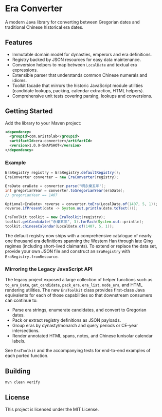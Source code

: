 # Era Converter

A modern Java library for converting between Gregorian dates and traditional Chinese historical era dates.

## Features

- Immutable domain model for dynasties, emperors and era definitions.
- Registry backed by JSON resources for easy data maintenance.
- Conversion helpers to map between `LocalDate` and textual era expressions.
- Extensible parser that understands common Chinese numerals and idioms.
- Toolkit facade that mirrors the historic JavaScript module utilities (candidate lookups, packing, calendar extraction, HTML helpers).
- Comprehensive unit tests covering parsing, lookups and conversions.

## Getting Started

Add the library to your Maven project:

```xml
<dependency>
  <groupId>com.aristolab</groupId>
  <artifactId>era-converter</artifactId>
  <version>1.0.0-SNAPSHOT</version>
</dependency>
```

### Example

```java
EraRegistry registry = EraRegistry.defaultRegistry();
EraConverter converter = new EraConverter(registry);

EraDate eraDate = converter.parse("明永樂五年");
int gregorianYear = converter.toGregorianYear(eraDate);
// gregorianYear == 1407

Optional<EraDate> reverse = converter.toEra(LocalDate.of(1407, 5, 1));
reverse.ifPresent(date -> System.out.println(date.toText()));

EraToolkit toolkit = new EraToolkit(registry);
toolkit.getCandidate("永樂五年", 3).forEach(System.out::println);
toolkit.chineseCalendar(LocalDate.of(1407, 5, 1));
```

The default registry now ships with a comprehensive catalogue of nearly one thousand era definitions spanning the Western Han through late Qing regimes (including short-lived claimants). To extend or replace the data set, provide your own JSON file and construct an `EraRegistry` with `EraRegistry.fromResource`.

### Mirroring the Legacy JavaScript API

The legacy project exposed a large collection of helper functions such as `to_era_Date`, `get_candidate`, `pack_era`, `era_list`, `node_era`, and HTML rendering utilities. The new `EraToolkit` class provides first-class Java equivalents for each of those capabilities so that downstream consumers can continue to:

- Parse era strings, enumerate candidates, and convert to Gregorian dates.
- Pack or extract registry definitions as JSON payloads.
- Group eras by dynasty/monarch and query periods or CE-year intersections.
- Render annotated HTML spans, notes, and Chinese lunisolar calendar labels.

See `EraToolkit` and the accompanying tests for end-to-end examples of each ported function.

## Building

```bash
mvn clean verify
```

## License

This project is licensed under the MIT License.
